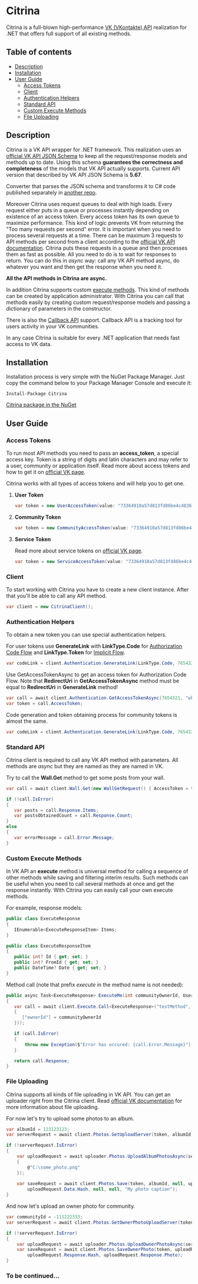 # Citrina
Citrina is a full-blown high-performance [VK (VKontakte) API](https://vk.com/dev/manuals) realization for .NET that offers full support of all existing methods.


## Table of contents
- [Description](https://github.com/khrabrovart/Citrina/blob/master/README.md#description)
- [Installation](https://github.com/khrabrovart/Citrina/blob/master/README.md#installation)
- [User Guide](https://github.com/khrabrovart/Citrina/blob/master/README.md#user-guide)
	- [Access Tokens](https://github.com/khrabrovart/Citrina/blob/master/README.md#access-tokens)
    - [Client](https://github.com/khrabrovart/Citrina/blob/master/README.md#client)
    - [Authentication Helpers](https://github.com/khrabrovart/Citrina/blob/master/README.md#authentication-helpers)
    - [Standard API](https://github.com/khrabrovart/Citrina/blob/master/README.md#standard-api)
    - [Custom Execute Methods](https://github.com/khrabrovart/Citrina/blob/master/README.md#custom-execute-methods)
    - [File Uploading](https://github.com/khrabrovart/Citrina/blob/master/README.md#file-uploading)


## Description 
Citrina is a VK API wrapper for .NET framework. This realization uses an [official VK API JSON Schema](https://github.com/VKCOM/vk-api-schema) to keep all the request/response models and methods up to date. Using this schema __guarantees the correctness and completeness__ of the models that VK API actually supports. Current API version that described by VK API JSON Schema is __5.67__.

Converter that parses the JSON schema and transforms it to C# code published separately in [another repo](https://github.com/khrabrovart/VKApiSchemaParser).

Moreover Citrina uses request queues to deal with high loads. Every request either puts in a queue or processes instantly depending on existence of an access token. Every access token has its own queue to maximize performance. This kind of logic prevents VK from returning the "Too many requests per second" error. 
It is important when you need to process several requests at a time. There can be maximum 3 requests to API methods per second from a client according to the [official VK API documentation](https://vk.com/dev/api_requests). Citrina puts these requests in a queue and then processes them as fast as possible. All you need to do is to wait for responses to return.
You can do this in _async_ way: call any VK API method async, do whatever you want and then get the response when you need it.

__All the API methods in Citrina are async.__

In addition Citrina supports custom [execute methods](https://vk.com/dev/execute). This kind of methods can be created by application administrator. With Citrina you can call that methods easily by creating custom request/response models and passing a dictionary of parameters in the constructor.

There is also the [Callback API](https://vk.com/dev/callback_api) support. Callback API is a tracking tool for users activity in your VK communities.

In any case Citrina is suitable for every .NET application that needs fast access to VK data.


## Installation
Installation process is very simple with the NuGet Package Manager. Just copy the command below to your Package Manager Console and execute it:

```
Install-Package Citrina
```

[Citrina package in the NuGet](https://www.nuget.org/packages/Citrina/)


## User Guide
### Access Tokens
To run most API methods you need to pass an __access_token__, a special access key. 
Token is a string of digits and latin characters and may refer to a user, community or application itself. 
Read more about access tokens and how to get it on [official VK page](https://vk.com/dev/access_token).

Citrina works with all types of access tokens and will help you to get one.
1. __User Token__
   
   ```csharp
   var token = new UserAccessToken(value: "73364910a57d813fd86be4c4836ff008d1aed4b7ff", expiresIn: 3600, userId: 1234567, appId: 7654321);
   ```
2. __Community Token__
   
   ```csharp
   var token = new CommunityAccessToken(value: "73364910a57d813fd86be4c4836ff008d1aed4b7ff", communityId: 123123123, appId: 7654321);
   ```
3. __Service Token__
   
   Read more about service tokens on [official VK page](https://vk.com/dev/service_token).
   ```csharp
   var token = new ServiceAccessToken(value: "73364910a57d813fd86be4c4836ff008d1aed4b7ff", appId: 7654321);
   ```


### Client
To start working with Citrina you have to create a new client instance. After that you'll be able to call any API method.
```csharp
var client = new CitrinaClient();
```


### Authentication Helpers
To obtain a new token you can use special authentication helpers.

For user tokens use __GenerateLink__ with __LinkType.Code__ for [Authorization Code Flow](https://vk.com/dev/authcode_flow_user) and __LinkType.Token__ for [Implicit Flow](https://vk.com/dev/implicit_flow_user).
```csharp
var codeLink = client.Authentication.GenerateLink(LinkType.Code, 7654321, "http://test.com/account", DisplayOptions.Default, UserPermissions.Audio | UserPermissions.Offline, "some message");
```
Use GetAccessTokenAsync to get an access token for Authorization Code Flow.
Note that __RedirectUri__ in __GetAccessTokenAsync__ method must be equal to __RedirectUri__ in __GenerateLink__ method!
```csharp
var call = await client.Authentication.GetAccessTokenAsync(7654321, "wkE1SyDTei4h2MyV", "http://test.com/account", "ecc20ad9c6a53a5");
var token = call.AccessToken;
```

Code generation and token obtaining process for community tokens is almost the same.
```csharp
var codeLink = client.Authentication.GenerateLink(LinkType.Code, 7654321, new []{ 123123123, 345345345 }, "http://test.com/account", DisplayOptions.Default, GroupPermissions.Manage | GroupPermissions.Messages, "some message");
```


### Standard API
Citrina client is required to call any VK API method with parameters.
All methods are _async_ but they are named as they are named in VK.

Try to call the __Wall.Get__ method to get some posts from your wall.
```csharp
var call = await client.Wall.Get(new WallGetRequest() { AccessToken = token, OwnerId = 7654321, Count = 5 });

if (!call.IsError)
{
   var posts = call.Response.Items;
   var postsObtainedCount = call.Response.Count;
}
else
{
   var errorMessage = call.Error.Message;
}
```


### Custom Execute Methods
In VK API an __execute__ method is universal method for calling a sequence of other methods while saving and filtering interim results.
Such methods can be useful when you need to call several methods at once and get the response instantly. With Citrina you can easily call your own execute methods.

For example, response models:
```csharp
public class ExecuteResponse
{
   IEnumerable<ExecuteResponseItem> Items;
}

public class ExecuteResponseItem
{
   public int? Id { get; set; }
   public int? FromId { get; set; }
   public DateTime? Date { get; set; }
}
```

Method call (note that prefix _execute_ in the method name is not needed):
```csharp
public async Task<ExecuteResponse> ExecuteMe(int communityOwnerId, UserAccessToken accessToken)
{
   var call = await client.Execute.Call<ExecuteResponse>("testMethod", new ExecuteRequest(accessToken, new Dictionary<string, object>
   {
      ["ownerId"] = communityOwnerId
   }));

   if (call.IsError)
   {
       throw new Exception($"Error has occured: {call.Error.Message}");
   }

   return call.Response;
}
```


### File Uploading
Citrina supports all kinds of file uploading in VK API. You can get an uploader right from the Citrina client. 
Read [official VK documentation](https://vk.com/dev/upload_files) for more information about file uploading.

For now let's try to upload some photos to an album.
```csharp
var albumId = 123123123;
var serverRequest = await client.Photos.GetUploadServer(token, albumId);

if (!serverRequest.IsError) 
{
	var uploadRequest = await uploader.Photos.UploadAlbumPhotosAsync(serverRequest.Response, new[] 
	{ 
		@"C:\some_photo.png" 
	});
	
	var saveRequest = await client.Photos.Save(token, albumId, null, uploadRequest.Data.Server, uploadRequest.Data.PhotosList, 
		uploadRequest.Data.Hash, null, null, "My photo caption");
}
```

And now let's upload an owner photo for community.

```csharp
var communityId = -111222333;
var serverRequest = await client.Photos.GetOwnerPhotoUploadServer(token, communityId);

if (!serverRequest.IsError)
{
	var uploadRequest = await uploader.Photos.UploadOwnerPhotoAsync(serverRequest.Response, @"C:\comm_cover.jpg");
	var saveRequest = await client.Photos.SaveOwnerPhoto(token, uploadRequest.Response.Server.ToString(), 
		uploadRequest.Response.Hash, uploadRequest.Response.Photo);
}
```

### To be continued...
